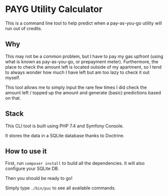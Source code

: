 # PAYG Utility Calculator

This is a command line tool to help predict when a pay-as-you-go utility will run out of credits.

## Why

This may not be a common problem, but I have to pay my gas upfront (using what is known as pay-as-you-go, or prepayment meter).
Furthermore, the place to check the amount left is located outside of my apartment, so I tend to always wonder how much I have left but am too lazy to check it out myself.

This tool allows me to simply input the rare few times I did check the amount left / topped up the amount and generate (basic) predictions based on that.

## Stack

This CLI tool is built using PHP 7.4 and Symfony Console.

It stores the data in a SQLite database thanks to Doctrine.

## How to use it

First, run `composer install` to build all the dependencies. It will also configure your SQLite DB.

Then you should be ready to go!

Simply type `./bin/puc` to see all available commands.
